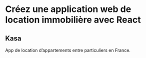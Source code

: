 <!-- @format -->

# Créez une application web de location immobilière avec React

## Kasa


App de location d’appartements entre particuliers en France.
